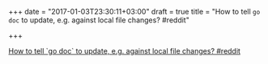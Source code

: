 +++
date = "2017-01-03T23:30:11+03:00"
draft = true
title = "How to tell `go doc` to update, e.g. against local file changes?  #reddit"

+++

<p><a href="https://t.co/cNVPRVbsxK">How to tell `go doc` to update, e.g. against local file changes?  #reddit</a></p>
